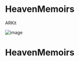 # HeavenMemoirs
ARKit 

![image](https://github.com/SherlockQi/HeavenMemoirs/blob/master/H.gif)
# HeavenMemoirs
